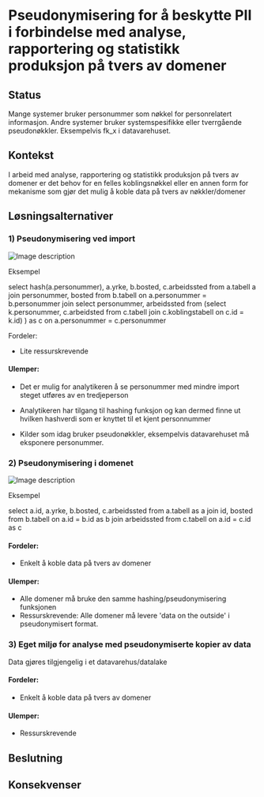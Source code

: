 # Pseudonymisering for å beskytte PII i forbindelse med analyse, rapportering og statistikk produksjon på tvers av domener

## Status

Mange systemer bruker personummer som nøkkel for personrelatert informasjon. Andre systemer bruker systemspesifikke eller tverrgående pseudonøkkler. Eksempelvis fk_x i datavarehuset.

## Kontekst

I arbeid med analyse, rapportering og statistikk produksjon på tvers av domener er det behov for en felles koblingsnøkkel eller en annen form for mekanisme som gjør det mulig å koble data på tvers av nøkkler/domener  

## Løsningsalternativer


### 1) Pseudonymisering ved import


![Image description](../adr_koblingsnøkkel_utenfor_domenet.png)

Eksempel 

select hash(a.personummer), a.yrke, b.bosted, c.arbeidssted 
from a.tabell a
join personummer, bosted from b.tabell on a.personummer = b.personummer
join select personummer, arbeidssted from 
(select k.personummer, c.arbeidsted 
from c.tabell
join c.koblingstabell on c.id = k.id)
) as c on a.personummer = c.personummer


Fordeler:

* Lite ressurskrevende

#### Ulemper:

* Det er mulig for analytikeren å se personummer med mindre import steget utføres av en tredjeperson

* Analytikeren har tilgang til hashing funksjon og kan dermed finne ut hvilken hashverdi som er knyttet til et kjent personnummer

* Kilder som idag bruker pseudonøkkler, eksempelvis datavarehuset må eksponere personummer.


### 2) Pseudonymisering i domenet


![Image description](../adr_koblingsnøkkel_i_domenet.png)

Eksempel 

select a.id, a.yrke, b.bosted, c.arbeidssted 
from a.tabell as a
join id, bosted from b.tabell on a.id = b.id as b
join arbeidssted from c.tabell on a.id = c.id as c


#### Fordeler:

* Enkelt å koble data på tvers av domener

#### Ulemper:

* Alle domener må bruke den samme hashing/pseudonymisering funksjonen
* Ressurskrevende: Alle domener må levere 'data on the outside' i pseudonymisert format.


### 3) Eget miljø for analyse med pseudonymiserte kopier av data

Data gjøres tilgjengelig i et datavarehus/datalake

#### Fordeler:

* Enkelt å koble data på tvers av domener

#### Ulemper:

* Ressurskrevende


## Beslutning



## Konsekvenser

